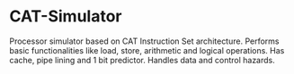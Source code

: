 # CAT-Simulator
Processor simulator based on CAT Instruction Set architecture.
Performs basic functionalities like load, store, arithmetic and logical operations.
Has cache, pipe lining and 1 bit predictor. Handles data and control hazards.
